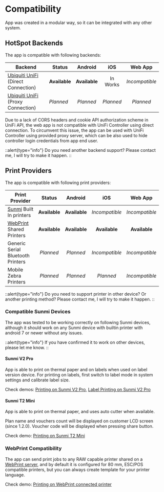# Compatibility 

App was created in a modular way, so it can be integrated with any other system.

## HotSpot Backends

The app is compatible with following backends:

| Backend                                                        | Status        |    Android    |    iOS    |    Web App     |
|----------------------------------------------------------------|---------------|:-------------:|:---------:|:--------------:|
| [Ubiquiti UniFi](https://www.ui.com/wi-fi) (Direct Connection) | **Available** | **Available** | In Works  | _Incompatible_ |
| [Ubiquiti UniFi](https://www.ui.com/wi-fi) (Proxy Connection)  | _Planned_     |   _Planned_   | _Planned_ |   _Planned_    |

Due to a lack of CORS headers and cookie API authorization scheme in UniFi API, the web app is not compatible with UniFi Controller using direct connection.
To circumvent this issue, the app can be used with UniFi Controller using provided proxy server, which can be also used to hide controller login credentials from app end user.

::alert{type="info"}
Do you need another backend support? Please contact me, I will try to make it happen.
::

## Print Providers

The app is compatible with following print providers:

| Print Provider                                                          |    Status     |    Android    |      iOS       |    Web App     |
|-------------------------------------------------------------------------|:-------------:|:-------------:|:--------------:|:--------------:|
| [Sunmi](https://www.sunmi.com/) Built In printers                       | **Available** | **Available** | _Incompatible_ | _Incompatible_ |
| [WebPrint](https://opensource.duma.sh/systems/webprint) Shared Printers | **Available** | **Available** | **Available**  | **Available**  |
| Generic Serial Bluetooth Printers                                       |   _Planned_   |   _Planned_   | _Incompatible_ | _Incompatible_ |
| Mobile Zebra Printers                                                   |   _Planned_   |   _Planned_   |   _Planned_    | _Incompatible_ |

::alert{type="info"}
Do you need to support printer in other device? Or another printing method? Please contact me, I will try to make it happen.
::

### Compatible Sunmi Devices
The app was tested to be working correctly on following Sunmi devices, 
although it should work on any Sunmi device with builtin printer with android 7 or newer without any issues.

::alert{type="info"}
If you have confirmed it to work on other devices, please let me know.
::

#### Sunmi V2 Pro
App is able to print on thermal paper and on labels when used on label version device. 
For printing on labels, first switch to label mode in system settings and calibrate label size.

Check demos: 
[Printing on Sunmi V2 Pro](/hotspot-voucher-generator/demos#printing-on-sunmi-v2-pro),
[Label Printing on Sunmi V2 Pro](/hotspot-voucher-generator/demos#label-printing-on-sunmi-v2-pro)

#### Sunmi T2 Mini
App is able to print on thermal paper, and uses auto cutter when available.

Plan name and vouchers count will be displayed on customer LCD screen (since 1.2.0).
Voucher code will be displayed when pressing share button.

Check demo:
[Printing on Sunmi T2 Mini](/hotspot-voucher-generator/demos#printing-on-sunmi-t2-mini)

### WebPrint Compatibility
The app can send print jobs to any RAW capable printer shared on a [WebPrint server](https://opensource.duma.sh/systems/webprint),
and by default it is configured for 80 mm, ESC/POS compatible printers, but you can always create template for your printer language.

Check demo:
[Printing on WebPrint connected printer](/hotspot-voucher-generator/demos#printing-on-webprint-connected-printer)
